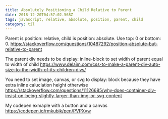```yaml
---
title: Absolutely Positioning a Child Relative to Parent
date: 2018-12-20T04:57:02.568Z
tags: javascript, relative, absolute, position, parent, child
category: til
---
```


Parent is position: relative, child is position: absolute. Use top: 0 or bottom: 0.
https://stackoverflow.com/questions/10487292/position-absolute-but-relative-to-parent

The parent div needs to be display: inline-block to set width of parent equal to width of child
https://www.delaim.com/css-to-make-a-parent-div-auto-size-to-the-width-of-its-children-divs/

You need to set image, canvas, or svg to display: block because they have extra inline caluclation height otherwise
https://stackoverflow.com/questions/11126685/why-does-container-div-insist-on-being-slightly-larger-than-img-or-svg-content

My codepen exmaple with a button and a canvas
https://codepen.io/rmkubik/pen/PVPXvw
